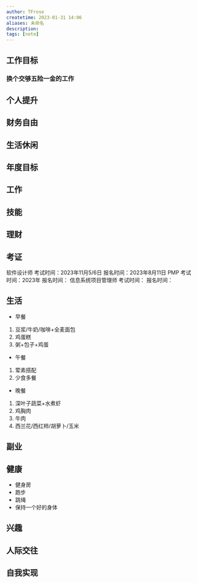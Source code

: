 ```yaml
---
author: TFrose
createtime: 2023-01-31 14:06
aliases: 未命名
description:
tags: [note]
---
```


## 工作目标
### 换个交够五险一金的工作

## 个人提升
### 

## 财务自由

## 生活休闲






## 年度目标


## 工作

## 技能

## 理财

## 考证
软件设计师                     考试时间：2023年11月5/6日           报名时间：2023年8月11日
PMP                                考试时间：2023年                            报名时间：
信息系统项目管理师       考试时间：                                     报名时间：

## 生活
- 早餐
1. 豆浆/牛奶/咖啡+全麦面包
2. 鸡蛋糕
3. 粥+包子+鸡蛋
- 午餐
1. 荤素搭配
2. 少食多餐
- 晚餐
1. 深叶子蔬菜+水煮虾
2. 鸡胸肉
3. 牛肉
4. 西兰花/西红柿/胡萝卜/玉米
## 副业

## 健康
- 健身房
- 跑步
- 跳绳 
- 保持一个好的身体
## 兴趣

## 人际交往

## 自我实现